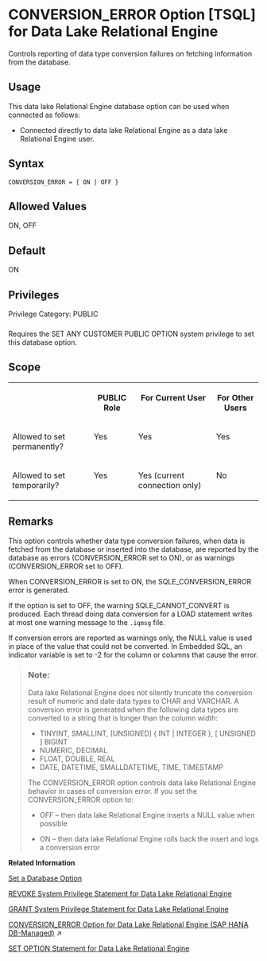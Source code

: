 <!-- loioa63018a284f210159f458fb9eec74501 -->

# CONVERSION\_ERROR Option \[TSQL\] for Data Lake Relational Engine

Controls reporting of data type conversion failures on fetching information from the database.



<a name="loioa63018a284f210159f458fb9eec74501__section_fq2_gpq_znb"/>

## Usage

This data lake Relational Engine database option can be used when connected as follows:

-   Connected directly to data lake Relational Engine as a data lake Relational Engine user.



<a name="loioa63018a284f210159f458fb9eec74501__conversion_error_syntax1"/>

## Syntax

```
CONVERSION_ERROR = { ON | OFF }
```



<a name="loioa63018a284f210159f458fb9eec74501__conversion_eror_values1"/>

## Allowed Values

ON, OFF



<a name="loioa63018a284f210159f458fb9eec74501__conversion_error_default1"/>

## Default

ON



<a name="loioa63018a284f210159f458fb9eec74501__conversion_error_priv1"/>

## Privileges

Privilege Category: PUBLIC



### 

Requires the SET ANY CUSTOMER PUBLIC OPTION system privilege to set this database option.



<a name="loioa63018a284f210159f458fb9eec74501__conversion_error_scope1"/>

## Scope


<table>
<tr>
<th valign="top">

 

</th>
<th valign="top">

PUBLIC Role

</th>
<th valign="top">

For Current User

</th>
<th valign="top">

For Other Users

</th>
</tr>
<tr>
<td valign="top">

Allowed to set permanently?

</td>
<td valign="top">

Yes

</td>
<td valign="top">

Yes

</td>
<td valign="top">

Yes

</td>
</tr>
<tr>
<td valign="top">

Allowed to set temporarily?

</td>
<td valign="top">

Yes

</td>
<td valign="top">

Yes \(current connection only\)

</td>
<td valign="top">

No

</td>
</tr>
</table>



<a name="loioa63018a284f210159f458fb9eec74501__conversion_error_remarks"/>

## Remarks

This option controls whether data type conversion failures, when data is fetched from the database or inserted into the database, are reported by the database as errors \(CONVERSION\_ERROR set to ON\), or as warnings \(CONVERSION\_ERROR set to OFF\).

When CONVERSION\_ERROR is set to ON, the SQLE\_CONVERSION\_ERROR error is generated.

If the option is set to OFF, the warning SQLE\_CANNOT\_CONVERT is produced. Each thread doing data conversion for a LOAD statement writes at most one warning message to the `.iqmsg` file.

If conversion errors are reported as warnings only, the NULL value is used in place of the value that could not be converted. In Embedded SQL, an indicator variable is set to -2 for the column or columns that cause the error.

> ### Note:  
> Data lake Relational Engine does not silently truncate the conversion result of numeric and date data types to CHAR and VARCHAR. A conversion error is generated when the following data types are converted to a string that is longer than the column width:
> 
> -   TINYINT, SMALLINT, \[UNSIGNED\] \{ INT | INTEGER \}, \[ UNSIGNED \] BIGINT
> -   NUMERIC, DECIMAL
> -   FLOAT, DOUBLE, REAL
> -   DATE, DATETIME, SMALLDATETIME, TIME, TIMESTAMP
> 
> The CONVERSION\_ERROR option controls data lake Relational Engine behavior in cases of conversion error. If you set the CONVERSION\_ERROR option to:
> 
> -   OFF – then data lake Relational Engine inserts a NULL value when possible
> 
> -   ON – then data lake Relational Engine rolls back the insert and logs a conversion error

**Related Information**  


[Set a Database Option](set-a-database-option-0dcb893.md "You set options with the SET OPTION statement.")

[REVOKE System Privilege Statement for Data Lake Relational Engine](../080-sql-statements/revoke-system-privilege-statement-for-data-lake-relational-engine-a3eadda.md "Removes specific system privileges from specific users and the right to administer the privilege.")

[GRANT System Privilege Statement for Data Lake Relational Engine](../080-sql-statements/grant-system-privilege-statement-for-data-lake-relational-engine-a3dfcb0.md "Grants specific system privileges to users or roles, with or without administrative rights.")

[CONVERSION_ERROR Option for Data Lake Relational Engine (SAP HANA DB-Managed)](https://help.sap.com/viewer/a898e08b84f21015969fa437e89860c8/2024_3_QRC/en-US/b24b81f09e9a442d842dc39630105c9b.html "Controls reporting of data type conversion failures on fetching information from the database.") :arrow_upper_right:

[SET OPTION Statement for Data Lake Relational Engine](../080-sql-statements/set-option-statement-for-data-lake-relational-engine-a625da7.md "Changes options that affect the behavior of the database and its compatibility with Transact-SQL. Setting the value of an option can change the behavior for all users or an individual user, in either a temporary or permanent scope.")

